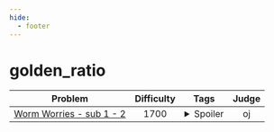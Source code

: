 ```yaml
--- 
hide:
  - footer
---
```

# golden_ratio

| Problem | Difficulty | Tags | Judge | 
| :-----: | :----: | :----: | :----: | 
|[Worm Worries - sub 1 - 2](https://oj.uz/problem/view/BOI18_worm)|1700|<details> <summary>Spoiler</summary> <ul><li>binary_search</li> <li>golden_ratio</li></ul> </details>|oj|
